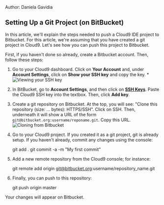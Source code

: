 Author: Daniela Gavidia

## Setting Up a Git Project (on BitBucket)

In this article, we'll explain the steps needed to push a Cloud9 IDE project to Bitbucket. For this article, we're assuming that you have created a git project in Cloud9. Let's see how you can push this project to Bitbucket.

First, if you haven't done so already, create a Bitbucket account. Then, follow these steps:

1. Go to your Cloud9 dashboard. Click on **Your Account** and, under **Account Settings**, click on **Show your SSH key** and copy the key.
                                                                                                                        * 
![Viewing your SSH key](./images/sshKey.png)

2. In BitBucket, go to **Account Settings**, and then click on **[SSH Keys](https://bitbucket.org/account/#ssh-keys)**. 
Paste the Cloud9 SSH key into the textbox. Then, click **Add key**.

3. Create a git repository on Bitbucket. At the top, you will see: "Clone this repository (size: ... bytes): HTTPS/SSH". Click on SSH. Then, underneath it will show a URL of the form `git@bitbucket.org:username/reponame.git`. Copy this URL.
![Cloning from Bitbucket](./images/cloneBitbucket.png)

4. Go to your Cloud9 project. If you created it as a git project, git is already setup. If you haven't already, commit any changes using the console:

	git add .
	git commit -a -m "My first commit"

5. Add a new remote repository from the Cloud9 console; for instance:

	git remote add origin git@bitbucket.org:username/repository_name.git

6. Finally, you can push to this repository:

	git push origin master

Your changes will appear on Bitbucket.